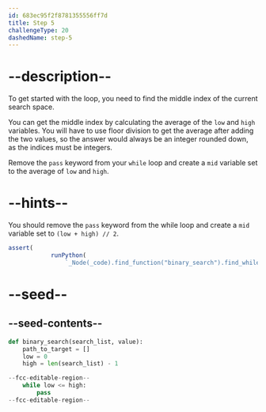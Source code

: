 ```yaml
---
id: 683ec95f2f8781355556ff7d
title: Step 5
challengeType: 20
dashedName: step-5
---
```


# --description--

To get started with the loop, you need to find the middle index of the current search space.

You can get the middle index by calculating the average of the `low` and `high` variables. You will have to use floor division to get the average after adding the two values, so the answer would always be an integer rounded down, as the indices must be integers.

Remove the `pass` keyword from your `while` loop and create a `mid` variable set to the average of `low` and `high`.

# --hints--

You should remove the `pass` keyword from the while loop and create a `mid` variable set to `(low + high) // 2`.

```js
assert(
            runPython(
                `_Node(_code).find_function("binary_search").find_whiles()[0].find_body().is_equivalent("mid = (low + high) // 2") or _Node(_code).find_function("binary_search").find_whiles()[0].find_body().is_equivalent("mid = (high + low) // 2")`))
```

# --seed--

## --seed-contents--

```py
def binary_search(search_list, value):
    path_to_target = []
    low = 0
    high = len(search_list) - 1

--fcc-editable-region--
    while low <= high:
        pass
--fcc-editable-region--
```
